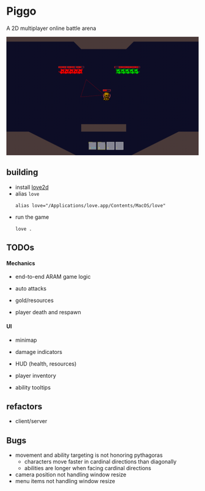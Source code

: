 # Piggo

A 2D multiplayer online battle arena

![](./screenshots/8.png)

## building
* install [love2d](https://love2d.org/#download)
* alias `love`
  ```
  alias love="/Applications/love.app/Contents/MacOS/love"
  ```
* run the game
  ```
  love .
  ```

## TODOs

#### Mechanics

* end-to-end ARAM game logic

* auto attacks

* gold/resources

* player death and respawn

#### UI

* minimap

* damage indicators

* HUD (health, resources)

* player inventory

* ability tooltips

## refactors

* client/server

## Bugs

* movement and ability targeting is not honoring pythagoras
  * characters move faster in cardinal directions than diagonally
  * abilities are longer when facing cardinal directions
* camera position not handling window resize
* menu items not handling window resize
